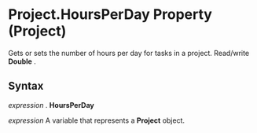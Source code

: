 
# Project.HoursPerDay Property (Project)

Gets or sets the number of hours per day for tasks in a project. Read/write  **Double** .


## Syntax

 _expression_ . **HoursPerDay**

 _expression_ A variable that represents a **Project** object.

